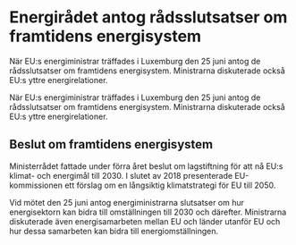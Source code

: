 # Energirådet antog rådsslutsatser om framtidens energisystem

När EU:s energiministrar träffades i Luxemburg den 25 juni antog de rådsslutsatser om framtidens energisystem. Ministrarna diskuterade också EU:s yttre energirelationer.

När EU:s energiministrar träffades i Luxemburg den 25 juni antog de rådsslutsatser om framtidens energisystem. Ministrarna diskuterade också EU:s yttre energirelationer.

## Beslut om framtidens energisystem

Ministerrådet fattade under förra året beslut om lagstiftning för att nå EU:s klimat- och energimål till 2030. I slutet av 2018 presenterade EU-kommissionen ett förslag om en långsiktig klimatstrategi för EU till 2050.

Vid mötet den 25 juni antog energiministrarna slutsatser om hur energisektorn kan bidra till omställningen till 2030 och därefter. Ministrarna diskuterade även energisamarbeten mellan EU och länder utanför EU och hur dessa samarbeten kan bidra till energiomställningen.

